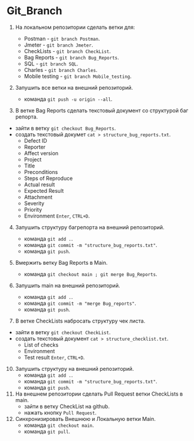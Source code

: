 # Git_Branch

1. На локальном репозитории сделать ветки для:
    - Postman - `git branch Postman`.
    - Jmeter - `git branch Jmeter`.
    - CheckLists - `git branch CheckList`.
    - Bag Reports - `git branch Bug_Reports`.
    - SQL - `git branch SQL`.
    - Charles - `git branch Charles`.
    - Mobile testing - `git branch Mobile_testing`.

2. Запушить все ветки на внешний репозиторий.
    - команда `git push -u origin --all`.
4. В ветке Bag Reports сделать текстовый документ со структурой баг репорта.
- зайти в ветку `git checkout Bug_Reports`.
- создать текстовый докумет `cat > structure_bug_reports.txt`.
    - Defect ID
    - Reporter
    - Affect version
    - Project
    - Title
    - Preconditions
    - Steps of Reproduce
    - Actual result
    - Expected Result
    - Attachment
    - Severity
    - Priority
    - Environment `Enter`, `CTRL+D`.
4. Запушить структуру багрепорта на внешний репозиторий.
    - команда `git add .`.
    - команда `git commit -m "structure_bug_reports.txt"`.
    - команда `git push`.

5. Вмержить ветку Bag Reports в Main.
    - команда `git checkout main ; git merge Bug_Reports`.
6. Запушить main на внешний репозиторий.
    - команда `git add .`.
    - команда `git commit -m "merge Bug_reports"`.
    - команда `git push`.
8. В ветке CheckLists набросать структуру чек листа.
- зайти в ветку `git checkout CheckList`.
- создать текстовый документ `cat > structure_checklist.txt`.
    - List of checks
    - Environment
    - Test result `Enter`, `CTRL+D`.
10. Запушить структуру на внешний репозиторий.
    - команда `git add .`.
    - команда `git commit -m "structure_bug_reports.txt"`.
    - команда `git push`.
11. На внешнем репозитории сделать Pull Request ветки CheckLists в main.
    - зайти в ветку CheckList на github.
    - нажать кнопку `Pull Request`.
12. Синхронизировать Внешнюю и Локальную ветки Main.
    - команда `git checkout main`.
    - команда `git pull`.
